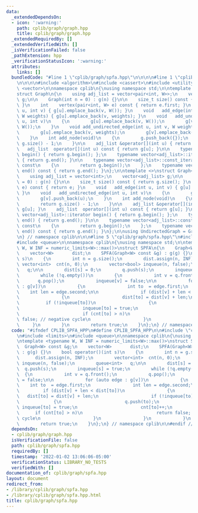 ```yaml
---
data:
  _extendedDependsOn:
  - icon: ':warning:'
    path: cplib/graph/graph.hpp
    title: cplib/graph/graph.hpp
  _extendedRequiredBy: []
  _extendedVerifiedWith: []
  _isVerificationFailed: false
  _pathExtension: hpp
  _verificationStatusIcon: ':warning:'
  attributes:
    links: []
  bundledCode: "#line 1 \"cplib/graph/spfa.hpp\"\n\n\n\n#line 1 \"cplib/graph/graph.hpp\"\
    \n\n\n\n#include <algorithm>\n#include <cassert>\n#include <utility>\n#include\
    \ <vector>\n\nnamespace cplib\n{\nusing namespace std;\n\ntemplate <typename W>\n\
    struct Graph\n{\n    using adj_list = vector<pair<int, W>>;\n    vector<adj_list>\
    \ g;\n\n    Graph(int n = 0) : g(n) {}\n\n    size_t size() const { return g.size();\
    \ }\n    int    vertex(pair<int, W> e) const { return e.first; }\n    void   add_edge(int\
    \ u, int v) { g[u].emplace_back(v, W()); }\n    void   add_edge(int u, int v,\
    \ W weights) { g[u].emplace_back(v, weights); }\n    void   add_undirected_edge(int\
    \ u, int v)\n    {\n        g[u].emplace_back(v, W());\n        g[v].emplace_back(u,\
    \ W());\n    }\n    void add_undirected_edge(int u, int v, W weights)\n    {\n\
    \        g[u].emplace_back(v, weights);\n        g[v].emplace_back(u, weights);\n\
    \    }\n    int add_node(void)\n    {\n        g.push_back({});\n        return\
    \ g.size() - 1;\n    }\n\n    adj_list &operator[](int u) { return g[u]; }\n \
    \   adj_list  operator[](int u) const { return g[u]; }\n\n    typename vector<adj_list>::iterator\
    \ begin() { return g.begin(); };\n    typename vector<adj_list>::iterator end()\
    \ { return g.end(); }\n\n    typename vector<adj_list>::const_iterator begin()\
    \ const\n    {\n        return g.begin();\n    };\n    typename vector<adj_list>::const_iterator\
    \ end() const { return g.end(); }\n};\n\ntemplate <>\nstruct Graph<void>\n{\n\
    \    using adj_list = vector<int>;\n    vector<adj_list> g;\n\n    Graph(int n\
    \ = 0) : g(n) {}\n\n    size_t size() const { return g.size(); }\n    int    vertex(int\
    \ e) const { return e; }\n    void   add_edge(int u, int v) { g[u].emplace_back(v);\
    \ }\n    void   add_undirected_edge(int u, int v)\n    {\n        g[u].push_back(v);\n\
    \        g[v].push_back(u);\n    }\n    int add_node(void)\n    {\n        g.push_back({});\n\
    \        return g.size() - 1;\n    }\n\n    adj_list &operator[](int u) { return\
    \ g[u]; }\n    adj_list  operator[](int u) const { return g[u]; }\n\n    typename\
    \ vector<adj_list>::iterator begin() { return g.begin(); };\n    typename vector<adj_list>::iterator\
    \ end() { return g.end(); }\n\n    typename vector<adj_list>::const_iterator begin()\
    \ const\n    {\n        return g.begin();\n    };\n    typename vector<adj_list>::const_iterator\
    \ end() const { return g.end(); }\n};\n\nusing UndirectedGraph = Graph<void>;\n\
    \n} // namespace cplib\n\n\n#line 5 \"cplib/graph/spfa.hpp\"\n#include <limits>\n\
    #include <queue>\n\nnamespace cplib\n{\nusing namespace std;\n\ntemplate <typename\
    \ W, W INF = numeric_limits<W>::max()>\nstruct SPFA\n{\n    Graph<W> const &g;\n\
    \    vector<W>       dist;\n    SPFA(Graph<W> const &g) : g(g) {}\n    bool operator()(int\
    \ s)\n    {\n        int n = g.size();\n        dist.assign(n, INF);\n       \
    \ vector<int>  cnt(n, 0);\n        vector<bool> inqueue(n, false);\n        queue<int>\
    \   q;\n\n        dist[s] = 0;\n        q.push(s);\n        inqueue[s] = true;\n\
    \        while (!q.empty())\n        {\n            int v = q.front();\n     \
    \       q.pop();\n            inqueue[v] = false;\n\n            for (auto edge\
    \ : g[v])\n            {\n                int to  = edge.first;\n            \
    \    int len = edge.second;\n\n                if (dist[v] + len < dist[to])\n\
    \                {\n                    dist[to] = dist[v] + len;\n          \
    \          if (!inqueue[to])\n                    {\n                        q.push(to);\n\
    \                        inqueue[to] = true;\n                        cnt[to]++;\n\
    \                        if (cnt[to] > n)\n                            return\
    \ false; // negative cycle\n                    }\n                }\n       \
    \     }\n        }\n        return true;\n    }\n};\n} // namespace cplib\n\n\n"
  code: "#ifndef CPLIB_SPFA_HPP\n#define CPLIB_SPFA_HPP\n\n#include \"cplib/graph/graph.hpp\"\
    \n#include <limits>\n#include <queue>\n\nnamespace cplib\n{\nusing namespace std;\n\
    \ntemplate <typename W, W INF = numeric_limits<W>::max()>\nstruct SPFA\n{\n  \
    \  Graph<W> const &g;\n    vector<W>       dist;\n    SPFA(Graph<W> const &g)\
    \ : g(g) {}\n    bool operator()(int s)\n    {\n        int n = g.size();\n  \
    \      dist.assign(n, INF);\n        vector<int>  cnt(n, 0);\n        vector<bool>\
    \ inqueue(n, false);\n        queue<int>   q;\n\n        dist[s] = 0;\n      \
    \  q.push(s);\n        inqueue[s] = true;\n        while (!q.empty())\n      \
    \  {\n            int v = q.front();\n            q.pop();\n            inqueue[v]\
    \ = false;\n\n            for (auto edge : g[v])\n            {\n            \
    \    int to  = edge.first;\n                int len = edge.second;\n\n       \
    \         if (dist[v] + len < dist[to])\n                {\n                 \
    \   dist[to] = dist[v] + len;\n                    if (!inqueue[to])\n       \
    \             {\n                        q.push(to);\n                       \
    \ inqueue[to] = true;\n                        cnt[to]++;\n                  \
    \      if (cnt[to] > n)\n                            return false; // negative\
    \ cycle\n                    }\n                }\n            }\n        }\n\
    \        return true;\n    }\n};\n} // namespace cplib\n\n#endif // CPLIB_SPFA_HPP\n"
  dependsOn:
  - cplib/graph/graph.hpp
  isVerificationFile: false
  path: cplib/graph/spfa.hpp
  requiredBy: []
  timestamp: '2022-01-02 13:06:06-05:00'
  verificationStatus: LIBRARY_NO_TESTS
  verifiedWith: []
documentation_of: cplib/graph/spfa.hpp
layout: document
redirect_from:
- /library/cplib/graph/spfa.hpp
- /library/cplib/graph/spfa.hpp.html
title: cplib/graph/spfa.hpp
---
```

